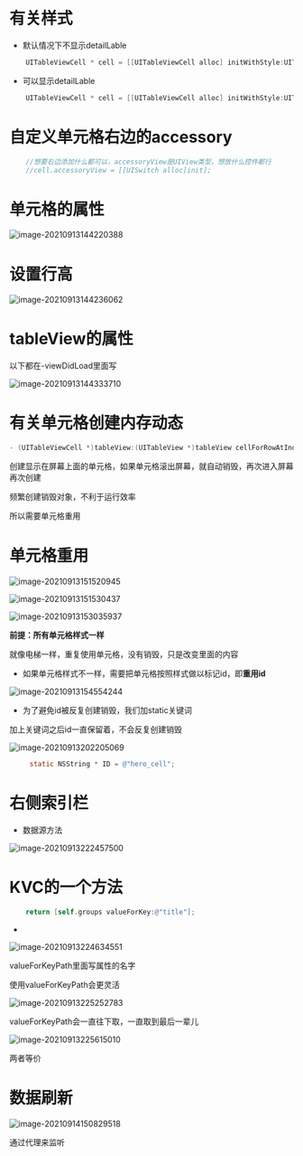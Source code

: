 # 有关样式

- 默认情况下不显示detailLable

```objective-c
    UITableViewCell * cell = [[UITableViewCell alloc] initWithStyle:UITableViewCellStyleDefault reuseIdentifier:nil];
```

- 可以显示detailLable

```objective-c
    UITableViewCell * cell = [[UITableViewCell alloc] initWithStyle:UITableViewCellStyleSubtitle reuseIdentifier:nil];
```

# 自定义单元格右边的accessory

```objective-c
    //想要右边添加什么都可以，accessoryView是UIView类型，想放什么控件都行
    //cell.accessoryView = [[UISwitch alloc]init];
```

# 单元格的属性

![image-20210913144220388](../../../6.2/6.2/LOL.assets/image-20210913144220388.png)

# 设置行高

![image-20210913144236062](../../../6.2/6.2/LOL.assets/image-20210913144236062.png)

   # tableView的属性

以下都在-viewDidLoad里面写

![image-20210913144333710](../../../6.2/6.2/LOL.assets/image-20210913144333710.png)

# 有关单元格创建内存动态

```objective-c
- (UITableViewCell *)tableView:(UITableView *)tableView cellForRowAtIndexPath:(NSIndexPath *)indexPath;
```

创建显示在屏幕上面的单元格，如果单元格滚出屏幕，就自动销毁，再次进入屏幕再次创建

频繁创建销毁对象，不利于运行效率

所以需要单元格重用

# 单元格重用

![image-20210913151520945](../../../6.2/6.2/LOL.assets/image-20210913151520945.png)

![image-20210913151530437](../../../6.2/6.2/LOL.assets/image-20210913151530437.png)

![image-20210913153035937](../../../6.2/6.2/LOL.assets/image-20210913153035937.png)

**前提：所有单元格样式一样**

就像电梯一样，重复使用单元格，没有销毁，只是改变里面的内容

- 如果单元格样式不一样，需要把单元格按照样式做以标记id，即**重用id**

![image-20210913154554244](../../../6.2/6.2/LOL.assets/image-20210913154554244.png)

- 为了避免id被反复创建销毁，我们加static关键词

加上关键词之后id一直保留着，不会反复创建销毁

![image-20210913202205069](../../../6.2/6.2/LOL.assets/image-20210913202205069.png)

```objective-c
     static NSString * ID = @"hero_cell";
```

# 右侧索引栏

- 数据源方法

![image-20210913222457500](../../../6.2/6.2/LOL.assets/image-20210913222457500.png)

# KVC的一个方法

```objective-c
    return [self.groups valueForKey:@"title"];
```

- 

![image-20210913224634551](../../../6.2/6.2/LOL.assets/image-20210913224634551.png)

valueForKeyPath里面写属性的名字

使用valueForKeyPath会更灵活

![image-20210913225252783](../../../6.2/6.2/LOL.assets/image-20210913225252783.png)

valueForKeyPath会一直往下取，一直取到最后一辈儿

![image-20210913225615010](../../../6.2/6.2/LOL.assets/image-20210913225615010.png)

两者等价  

# 数据刷新

![image-20210914150829518](../../../6.2/6.2/LOL.assets/image-20210914150829518.png)

通过代理来监听


